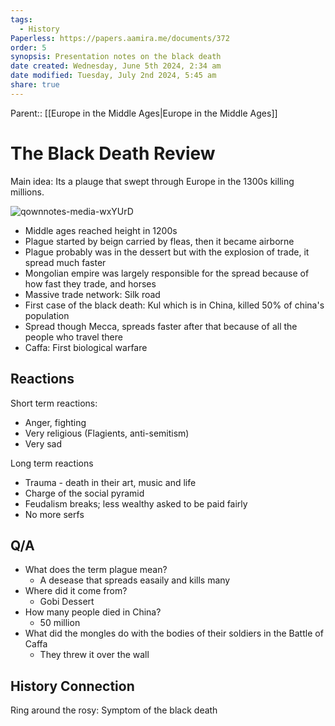 ```yaml
---
tags:
  - History
Paperless: https://papers.aamira.me/documents/372
order: 5
synopsis: Presentation notes on the black death
date created: Wednesday, June 5th 2024, 2:34 am
date modified: Tuesday, July 2nd 2024, 5:45 am
share: true
---
```

  
Parent:: [[Europe in the Middle Ages|Europe in the Middle Ages]]  
  
# The Black Death Review  
  
Main idea: Its a plauge that swept through Europe in the 1300s killing millions.  
  
![qownnotes-media-wxYUrD](https://xrgkyc5aexvkc7oh.public.blob.vercel-storage.com/vault/qownnotes-media-wxYUrD-ImZgiDGm7nq81aDt4Sux6rfUM2z6pz.png)  
  
- Middle ages reached height in 1200s  
- Plague started by beign carried by fleas, then it became airborne  
- Plague probably was in the dessert but with the explosion of trade, it spread much faster  
- Mongolian empire was largely responsible for the spread because of how fast they trade, and horses  
- Massive trade network: Silk road  
- First case of the black death: Kul which is in China, killed 50% of china's population  
- Spread though Mecca, spreads faster after that because of all the people who travel there  
- Caffa: First biological warfare  
  
## Reactions  
  
Short term reactions:  
  
- Anger, fighting  
- Very religious (Flagients, anti-semitism)  
- Very sad  
  
Long term reactions  
  
- Trauma - death in their art, music and life  
- Charge of the social pyramid  
- Feudalism breaks; less wealthy asked to be paid fairly  
- No more serfs  
  
## Q/A  
  
- What does the term plague mean?  
  - A desease that spreads easaily and kills many  
- Where did it come from?  
  - Gobi Dessert  
- How many people died in China?  
  - 50 million  
- What did the mongles do with the bodies of their soldiers in the Battle of Caffa  
  - They threw it over the wall  
  
## History Connection  
  
Ring around the rosy: Symptom of the black death  
